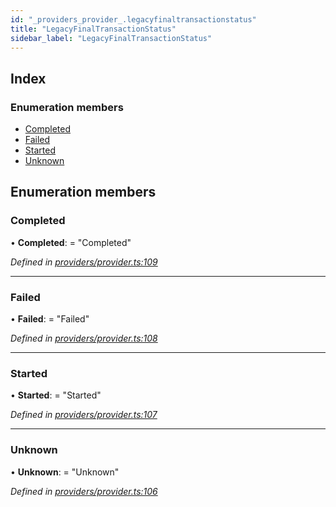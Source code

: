 ```yaml
---
id: "_providers_provider_.legacyfinaltransactionstatus"
title: "LegacyFinalTransactionStatus"
sidebar_label: "LegacyFinalTransactionStatus"
---
```


## Index

### Enumeration members

* [Completed](_providers_provider_.legacyfinaltransactionstatus.md#completed)
* [Failed](_providers_provider_.legacyfinaltransactionstatus.md#failed)
* [Started](_providers_provider_.legacyfinaltransactionstatus.md#started)
* [Unknown](_providers_provider_.legacyfinaltransactionstatus.md#unknown)

## Enumeration members

###  Completed

• **Completed**: = "Completed"

*Defined in [providers/provider.ts:109](https://github.com/nearprotocol/nearlib/blob/a0bd9b2/src.ts/providers/provider.ts#L109)*

___

###  Failed

• **Failed**: = "Failed"

*Defined in [providers/provider.ts:108](https://github.com/nearprotocol/nearlib/blob/a0bd9b2/src.ts/providers/provider.ts#L108)*

___

###  Started

• **Started**: = "Started"

*Defined in [providers/provider.ts:107](https://github.com/nearprotocol/nearlib/blob/a0bd9b2/src.ts/providers/provider.ts#L107)*

___

###  Unknown

• **Unknown**: = "Unknown"

*Defined in [providers/provider.ts:106](https://github.com/nearprotocol/nearlib/blob/a0bd9b2/src.ts/providers/provider.ts#L106)*
